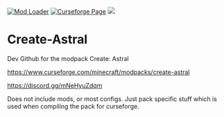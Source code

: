 [![Mod Loader](https://img.shields.io/badge/Mod%20Loader-Fabric-blue?style=for-the-badge "Fabric")](https://fabricmc.net/use/installer/)
[![Curseforge Page](https://img.shields.io/badge/Curseforge-Page-orange?style=for-the-badge&logo=curseforge "Curseforge")](https://www.curseforge.com/minecraft/modpacks/create-astral)
[![](https://dcbadge.vercel.app/api/server/mNeHyuZdqm)](https://discord.gg/mNeHyuZdqm)


# Create-Astral

Dev Github for the modpack Create: Astral

https://www.curseforge.com/minecraft/modpacks/create-astral

https://discord.gg/mNeHyuZdqm

Does not include mods, or most configs.
Just pack specific stuff which is used when compiling the pack for curseforge.

